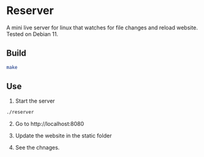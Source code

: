 # Reserver

A mini live server for linux that watches for file changes and reload website.
Tested on Debian 11.

## Build

```sh
make
```

## Use

1. Start the server

```sh
./reserver
```

2. Go to http://localhost:8080

3. Update the website in the static folder

4. See the chnages.
